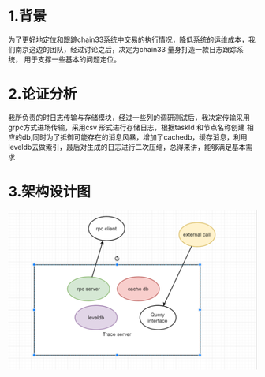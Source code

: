 
# 1.背景
 为了更好地定位和跟踪chain33系统中交易的执行情况，降低系统的运维成本，我们南京这边的团队，经过讨论之后，决定为chain33 量身打造一款日志跟踪系统，
 用于支撑一些基本的问题定位。
# 2.论证分析
我所负责的时日志传输与存储模块，经过一些列的调研测试后，我决定传输采用grpc方式进场传输，采用csv 形式进行存储日志，根据taskId 和节点名称创建
相应的db,同时为了抵御可能存在的消息风暴，增加了cachedb，缓存消息，利用leveldb去做索引，最后对生成的日志进行二次压缩，总得来讲，能够满足基本需求 
# 3.架构设计图
![trace_server模块](resource/trace_server.png)
